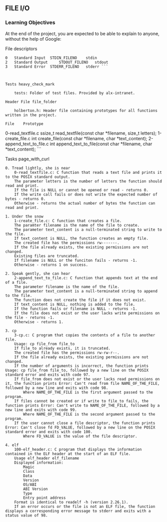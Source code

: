 ## FILE I/O

### Learning Objectives

At the end of the project, you are expected to be able to explain to anyone, without the help of Google:


File descriptors

```Integer value 	Name 	<unistd.h> symbolic constant 	<stdio.h> file stream
0 	Standard Input 	STDIN_FILENO 	stdin
2 	Standard Output 	STDOUT_FILENO 	stdout
3 	Standard Error 	STDERR_FILENO 	stderr ```



Tests heavy_check_mark

    tests: Folder of test files. Provided by alx-intranet.

Header File file_folder

    holberton.h: Header file containing prototypes for all functions written in the project.

File 	Prototype
```
0-read_textfile.c 	ssize_t read_textfile(const char *filename, size_t letters);
1-create_file.c 	int create_file(const char *filename, char *text_content);
2-append_text_to_file.c 	int append_text_to_file(const char *filename, char *text_content); ```


Tasks page_with_curl

    0. Tread lightly, she is near
        0-read_textfile.c: C function that reads a text file and prints it to the POSIX standard output.
        The parameter letters is the number of letters the function should read and print.
        If the file is NULL or cannot be opened or read - returns 0.
        If the write call fails or does not write the expected number of bytes - returns 0.
        Otherwise - returns the actual number of bytes the function can read and print.

    1. Under the snow
        1-create_file.c: C function that creates a file.
        The paramter filename is the name of the file to create.
        The parameter text_content is a null-terminated string to write to the file.
        If text_content is NULL, the function creates an empty file.
        The created file has the permissions rw-------.
        If the file already exists, the existing permissions are not changed.
        Existing files are truncated.
        If filename is NULL or the funciton fails - returns -1.
        Otherwise - returns 1 on success.

    2. Speak gently, she can hear
        2-append_text_to_file.c: C function that appends text at the end of a file.
        The parameter filename is the name of the file.
        The parameter text_content is a null-terminated string to append to the file.
        The function does not create the file if it does not exist.
        If text_content is NULL, nothing is added to the file.
        If the function fails or filename is NULL - returns -1.
        If the file does not exist or the user lacks write permissions on the file - returns -1.
        Otherwise - returns 1.

    3. cp
        3-cp.c: C program that copies the contents of a file to another file.
        Usage: cp file_from file_to
        If file_to already exists, it is truncated.
        The created file has the permissions rw-rw-r--.
        If the file already exists, the existing permissions are not changed.
        If the number of arguments is incorrect, the function prints Usage: cp file_from file_to, followed by a new line on the POSIX standard error and exits with code 97.
        If file_from does not exist or the user lacks read permissions on it, the function prints Error: Can't read from file NAME_OF_THE_FILE, followed by a new line and exits with code 98.
            Where NAME_OF_THE_FILE is the first argument passed to the program.
        If files cannot be created or if write to file_to fails, the function prints Error: Can't write to NAME_OF_THE_FILE, followed by a new line and exits with code 99.
            Where NAME_OF_THE_FILE is the second argument passed to the program.
        If the user cannot close a file descriptor, the function prints Error: Can't close fd FD_VALUE, followed by a new line on the POSIX standard error and exits with code 100.
            Where FD_VALUE is the value of the file descriptor.

    4. elf
        100-elf_header.c: C program that displays the information contained in the ELF header at the start of an ELF file.
        Usage elf_header elf_filename
        Displayed information:
            Magic
            Class
            Data
            Version
            OS/ABI
            ABI Version
            Type
            Entry point address
        Format is identical to readelf -h (version 2.26.1).
        If an error occurs or the file is not an ELF file, the function displays a corresponding error message to stderr and exits with a status value of 98.
